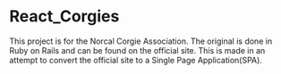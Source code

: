 # React_Corgies

This project is for the Norcal Corgie Association. The original is done in Ruby on Rails and can be found on the official site. This is made in an attempt to convert the official site to a Single Page Application(SPA). 
